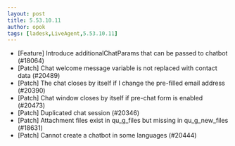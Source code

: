 ```yaml
---
layout: post
title: 5.53.10.11
author: opok
tags: [ladesk,LiveAgent,5.53.10.11]
---
```

- [Feature] Introduce additionalChatParams that can be passed to chatbot (#18064)
- [Patch] Chat welcome message variable is not replaced with contact data (#20489)
- [Patch] The chat closes by itself if I change the pre-filled email address (#20390)
- [Patch] Chat window closes by itself if pre-chat form is enabled (#20473)
- [Patch] Duplicated chat session (#20346)
- [Patch] Attachment files exist in qu_g_files but missing in qu_g_new_files (#18631)
- [Patch] Cannot create a chatbot in some languages (#20444)
